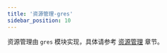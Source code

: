 ```yaml
---
title: '资源管理-gres'
sidebar_position: 10
---
```


资源管理由 `gres` 模块实现，具体请参考 [资源管理](output/goframe-v2.4-md/核心组件-重点/资源管理) 章节。